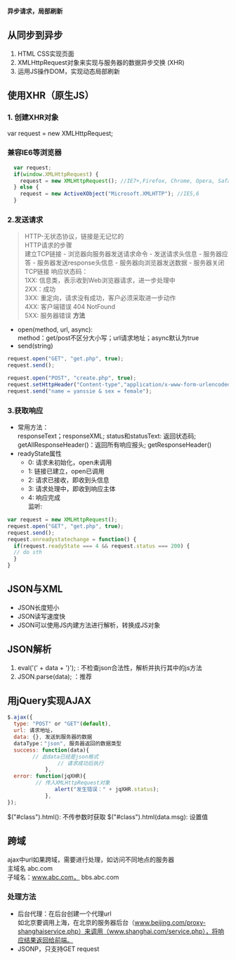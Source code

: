 **异步请求，局部刷新**
## 从同步到异步
1. HTML CSS实现页面 <br>
2. XMLHttpRequest对象来实现与服务器的数据异步交换 (XHR)
3. 运用JS操作DOM，实现动态局部刷新
## 使用XHR（原生JS）
### 1. 创建XHR对象
var request = new XMLHttpRequest;
### 兼容IE6等浏览器
```javascript
  var request;
  if(window.XMLHttpRequest) {
    request = new XMLHttpRequest(); //IE7+,Firefox, Chrome, Opera, Safari
  } else {
    request = new ActiveXObject("Microsoft.XMLHTTP"); //IE5,6
  }
```
### 2.发送请求
> HTTP-无状态协议，链接是无记忆的<br>
> HTTP请求的步骤<br>
> 建立TCP链接 - 浏览器向服务器发送请求命令 - 发送请求头信息 - 服务器应答 - 服务器发送response头信息 - 服务器向浏览器发送数据 - 服务器关闭TCP链接
> 响应状态码：<br>
> 1XX: 信息类，表示收到Web浏览器请求，进一步处理中<br>
> 2XX：成功 <br>
> 3XX: 重定向，请求没有成功，客户必须采取进一步动作<br>
> 4XX: 客户端错误 404 NotFound <br>
> 5XX: 服务器错误
**方法**
- open(method, url, async): <br>
method：get/post不区分大小写；url请求地址；async默认为true
- send(string)
```javascript
request.open("GET", "get.php", true);
request.send();

request.open("POST", "create.php", true);
request.setHttpHeader("Content-type","application/x-www-form-urlencoded");
request.send("name = yanssie & sex = female");
```
### 3.获取响应
- 常用方法：<br>
responseText；responseXML; status和statusText: 返回状态码; getAllResponseHeader()：返回所有响应报头; getResponseHeader()<br>
- readyState属性<br>
  - 0: 请求未初始化，open未调用
  - 1: 链接已建立，open已调用
  - 2: 请求已接收，即收到头信息
  - 3: 请求处理中，即收到响应主体
  - 4: 响应完成 <br>
监听:
```javascript
var request = new XMLHttpRequest();
request.open("GET", "get.php", true);
request.send();
request.onreadystatechange = function() {
  if(request.readyState === 4 && request.status === 200) {
  // do sth
  }
}
```
## JSON与XML
- JSON长度短小
- JSON读写速度快
- JSON可以使用JS内建方法进行解析，转换成JS对象
## JSON解析
1. eval('(' + data + ')'); : 不检查json合法性，解析并执行其中的js方法 <br>
2. JSON.parse(data); ：推荐
## 用jQuery实现AJAX
```javascript
$.ajax({
  type: "POST" or "GET"(default),
  url: 请求地址，
  data: {}, 发送到服务器的数据
  dataType："json", 服务器返回的数据类型
  success: function(data){
        // 此data已经是json格式
				// 请求成功后执行
			},
  error: function(jqXHR){ 
         // 传入XMLHttpRequest对象
			   alert("发生错误：" + jqXHR.status);  
			}, 
});

```
$("#class").html(): 不传参数时获取
$("#class").html(data.msg): 设置值
## 跨域
ajax中url如果跨域，需要进行处理，如访问不同地点的服务器<br>
主域名 abc.com<br>
子域名：www.abc.com， bbs.abc.com <br>
### 处理方法
- 后台代理：在后台创建一个代理url <br>
如北京要调用上海，在北京的服务器后台（www.beijing.com/proxy-shanghaiservice.php）来调用（www.shanghai.com/service.php），将响应结果返回给前端。
- JSONP，只支持GET request
<script>中的代码没有跨域限制, 将请求url放入script标签 <br>
<script src = "http://www.bbb.com/jsonp.js"><script> <br>
jQuery支持jsonp： <br>
```javascript
  dataType:"jsonp",
  jsonp:"callback", //给jsonp属性取了一个值，可以任意取，将用于后端
```











